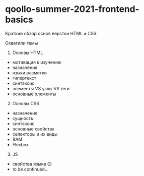 # qoollo-summer-2021-frontend-basics

Краткий обзор основ верстки HTML и CSS

Охватили темы

1. Основы HTML
  - мотивация к изучению
  - назначение
  - языки разметки
  - гипертекст
  - синтаксис
  - элементы VS узлы VS теги
  - основные элементы
2. Основы CSS
  - назначение
  - сущность
  - синтаксис
  - основные свойства
  - селекторы и их виды
  - BAM
  - Flexbox
3. JS
  - свойства языка 😉
  - to be continued...
